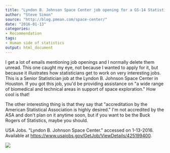 ```yaml
---
title: "Lyndon B. Johnson Space Center job opening for a GS-14 Statistician"
author: "Steve Simon"
source: "http://blog.pmean.com/space-center/"
date: "2016-01-13"
categories:
- Recommendation
tags:
- Human side of statistics
output: html_document
---
```


I get a lot of emails mentioning job openings and I normally delete them
unread. This one caught my eye, not because I wanted to apply for it,
but because it illustrates how statisticians get to work on very
interesting jobs. This is a Senior Statistician job at the Lyndon B.
Johnson Space Center in Houston. If you got this job, you'd be providing
assistance on "a wide range of biomedical and technical areas in support
of space exploration." How cool is that!

The other interesting thing is that they say that "accreditation by the
American Statistical Association is highly desired." I'm not accredited
by the ASA and don't plan on it anytime soon, but if you want to be the
Buck Rogers of Statistics, maybe you should.

<!---More--->

USA Jobs. "Lyndon B. Johnson Space Center." accessed on 1-13-2016.
Available at <https://www.usajobs.gov/GetJob/ViewDetails/425199400>.

![](http://www.pmean.com/new-images/16/space-center01.png)




